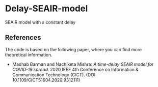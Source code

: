# Delay-SEAIR-model
SEAIR model with a constant delay

## References

The code is based on the following paper, where you can find more theoretical information.

- Madhab Barman and Nachiketa Mishra: *A time-delay SEAIR model for COVID-19 spread.* 2020 IEEE 4th Conference on Information & Communication Technology (CICT). (DOI: 10.1109/CICT51604.2020.9312111)
